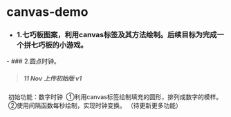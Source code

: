 # canvas-demo
- ### 1.七巧板图案，利用canvas标签及其方法绘制。后续目标为完成一个拼七巧板的小游戏。
- ### 2.圆点时钟。
> ##### 11 Nov 上传初始版 v1
  初始功能：数字时钟
  ①利用canvas标签绘制填充的圆形，排列成数字的模样。
  ②使用间隔函数每秒绘制，实现时钟变换。
（待更新更多功能） 
